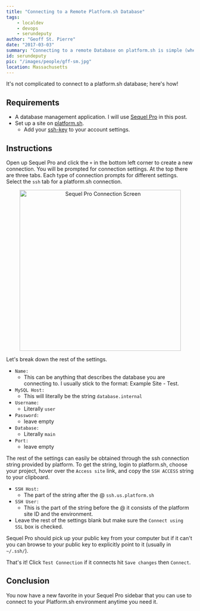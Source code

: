 ```yaml
---
title: "Connecting to a Remote Platform.sh Database"
tags:
    - localdev
    - devops
    - serundeputy
author: "Geoff St. Pierre"
date: "2017-03-03"
summary: "Connecting to a remote Database on platform.sh is simple (when you know how)!"
id: serundeputy
pic: "/images/people/gff-sm.jpg"
location: Massachusetts
---
```


It's not complicated to connect to a platform.sh database; here's how!

Requirements
----

* A database management application. I will use <a href="https://www.sequelpro.com/">Sequel Pro</a> in this post.
* Set up a site on <a href="https://platform.sh/">platform.sh</a>.
  * Add your <a href="https://docs.platform.sh/development/ssh.html">ssh-key</a> to your account settings.

Instructions
----

Open up Sequel Pro and click the `+` in the bottom left corner to create a new connection. You will be prompted for connection settings. At the top there are three tabs. Each type of connection prompts for different settings. Select the `ssh` tab for a platform.sh connection.

<center>
  <img alt="Sequel Pro Connection Screen" src="/images/articles/sqp-connect.png" width="433" align="center" />
</center>

Let's break down the rest of the settings.

* `Name:`
  * This can be anything that describes the database you are connecting to. I usually stick to the format: Example Site - Test.
* `MySQL Host:`
  * This will literally be the string `database.internal`
* `Username:`
  * Literally `user`
* `Password:`
  * leave empty
* `Database:`
  * Literally `main`
* `Port:`
  * leave empty

The rest of the settings can easily be obtained through the ssh connection string provided by platform.  To get the string, login to platform.sh, choose your project, hover over the `Access site` link, and copy the `SSH ACCESS` string to your clipboard.

* `SSH Host:`
  * The part of the string after the @ `ssh.us.platform.sh`
* `SSH User:`
  * This is the part of the string before the @ it consists of the platform site ID and the environment.
* Leave the rest of the settings blank but make sure the `Connect using SSL` box is checked.

Sequel Pro should pick up your public key from your computer but if it can't you can browse to your public key to explicitly point to it (usually in `~/.ssh/`).

That's it!  Click `Test Connection` if it connects hit `Save changes` then `Connect`.

Conclusion
----

You now have a new favorite in your Sequel Pro sidebar that you can use to connect to your Platform.sh environment anytime you need it.
